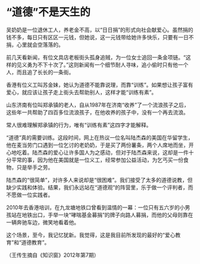 # “道德”不是天生的

吴奶奶是一位退休工人，养老金不高，以“日日捐”的形式向社会献爱心。虽然捐的钱不多，每日只有区区一元钱，但她说，这一元钱带给她许多快乐，只要有一日不捐，心里就会空落落的。

前几天看新闻，有位文具店老板街头孤身追贼，为一位女士追回一条金项链。“这样的见义勇为不下十次了。”这则新闻有一个细节耐人寻味，追小偷时只有他一个人，而且追了长长的一条街。

香港有位义工叫苏金妹，她认为道德不能靠说理，而靠“训练”。如果想让孩子富有爱心，就应该让孩子走上街头去帮助别人，这样才能“训练有素”。

山东济南有位叫郑承镇的老人，自从1987年在济南“收养”了一个流浪孩子之后，这些年一共帮助了四百多位流浪孩子，在他收养的孩子中，没有一个再去流浪。

常人很难理解郑承镇的行为，唯有“训练有素”这四字才能解释。

“道德”真的需要训练。这段时间，网上在热议一位名叫陆杰森的美国在华留学生，他在麦当劳门口遇到一位乞讨的老奶奶，于是买了两份薯条，两个人席地而坐，开心地吃着。陆杰森的爱心让许多国人为之感动，但对于陆杰森来说，这却是一件十分平常的事，因为他在美国就是一位义工，经常参加公益活动，为乞丐买一份食物，只是举手之劳。

陆杰森的“很简单”，对许多人来说却是“很困难”。我们接受了太多的道德说教，但缺少实践和体验。结果，我们永远站在“道德观”的阵营里，乐于做一个评判者，而不愿做一位实践者。

2010年去香港培训，在九龙塘地铁口曾看到温情的一幕：一位只有五六岁的小男孩站在地铁出口，手举一块“哮喘基金募捐”的牌子向路人募捐，而他的父母则靠在一辆奔驰车边，微笑地看着他。

这个场景，至今，我记忆犹新。我觉得，这是我目前所发现的最好的“爱心教育”和“道德教育”。

（王传生摘自《知识窗》2012年第7期）